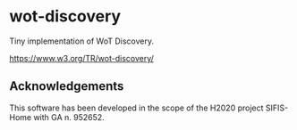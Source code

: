 # wot-discovery

Tiny implementation of WoT Discovery.

https://www.w3.org/TR/wot-discovery/

## Acknowledgements

This software has been developed in the scope of the H2020 project SIFIS-Home with GA n. 952652.
